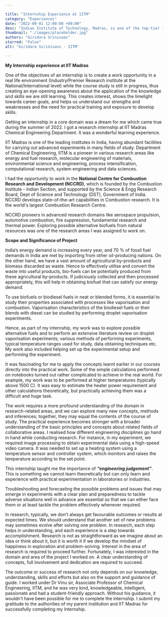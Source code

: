 ```yaml
---

title: "Internship Experience at IITM"
category: "Experiences"
date: "2022-09-01 12:00:00 +09:00"
desc: "Indian Institute of Technology, Madras, is one of the top-tier institutes in India. It has been continuously ranked as the top engineering college in India for the past few years. It has ample facilities to conduct advanced studies in many fields. Dive into Giridara Srinivaas experience as a research intern at IITM."
thumbnail: "./images/placeholder.jpg"
authors: "Giridara Srinivaas"
starred: "False"
alt: "Giridara Sirinivass - IITM"

---
```


**My Internship experience at IIT Madras**

One of the objectives of an internship is to create a work opportunity in a real life environment (Industry/Premier Research institute at the National/International level) while the course study is still in progress, thus creating an eye-opening awareness about the application of the knowledge and skills we are still learning.  This creates interest, shows the limelight towards career goals, and helps us understand our strengths and weaknesses and the need for practical training and exposure to develop skills.

Getting an internship in a core domain was a dream for me which came true during the summer of 2022. I got a research internship at IIT Madras Chemical Engineering Department. It was a wonderful learning experience.

IIT Madras is one of the leading institutes in India, having abundant facilities for carrying out advanced experiments in many fields of study. Department of Chemical Engineering, IITM is a pioneer in various research areas like energy and fuel research, molecular engineering of materials, environmental science and engineering, process intensification, computational research, system engineering and data sciences. 

I had the opportunity to work in the **National Centre for Combustion Research and Development (NCCRD)**, which is founded by the Combustion Institute - Indian Section, and supported by the Science & Engg Research Board, Dept of Science and Technology (DST), Government of India. NCCRD develops state-of-the-art capabilities in Combustion research. It is the world's largest Combustion Research Centre. 

NCCRD pioneers in advanced research domains like aerospace propulsion, automotive combustion, fire suppression, fundamental research and thermal power. Exploring possible alternative biofuels from natural resources was one of the research areas I was assigned to work on.

**Scope and Significance of Project**

India’s energy demand is increasing every year, and 70 % of fossil fuel demands in India are met by importing from other oil-producing nations. On the other hand, we have a vast amount of agricultural by-products and biomass discarded as waste. Hence to effectively utilise and convert the waste into useful products, bio-fuels can be potentially produced from these agricultural by-products. If judiciously collected and then processed appropriately, this will help in obtaining biofuel that can satisfy our energy demand. 

To use biofuels or biodiesel fuels in neat or blended forms, it is essential to study their properties associated with processes like vaporisation and combustion. Vaporisation characteristics of the biodiesel fuels or their blends with diesel can be studied by performing droplet vaporisation experiments.

Hence, as part of my internship, my work was to explore possible alternative fuels and to perform an extensive literature review on droplet vaporisation experiments; various methods of performing experiments, typical temperature ranges used for study, data obtaining techniques etc. My work also included helping set up the experimental setup and performing the experiment. 

It was fascinating for me to apply the concepts learnt earlier in our courses directly into the practical work. Some of the simple calculations performed on notebooks turned out rather complicated to achieve in the real world. For example, my work was to be performed at higher temperatures (typically above 1500 C). It was easy to estimate the heater power requirement and other calculations theoretically, but practically achieving them was a difficult and huge task. 

The work requires a more profound understanding of the domain in research-related areas, and we can explore many new concepts, methods and inferences; together, they may equal the contents of the course of study. The practical experience becomes stronger with a broader understanding of the basic principles and concepts about related fields of collaborative areas. 
I realised how different engineering disciplines go hand in hand while conducting research. For instance, in my experiment, we required image processing to obtain experimental data using a high-speed video camera. It was needed to set up a heating system using a temperature sensor and controller system, which monitors and raises the temperature according to the set point. 

This internship taught me the importance of ***“engineering judgement”***. This is something we cannot learn theoretically but can only learn and experience with practical experimentation in laboratories or industries. 

Troubleshooting and forecasting the possible problems and issues that may emerge in experiments with a clear plan and preparedness to tackle adverse situations well in advance are essential so that we can either face them or at least tackle the problem effectively whenever required.

In research, typically, we don’t always get favourable outcomes or results at expected times. We should understand that another set of new problems may sometimes evolve after solving one problem. In research, each step helps in understanding, and each experience is a step towards accomplishment. Research is not as straightforward as we imagine about an idea or think about it, but it is worth it if we develop the mindset of happiness in exploration and problem-solving. Interest in the area of research is required to proceed further. Fortunately, I was interested in the domain and area of the project I worked on. A clear understanding of concepts, full involvement and dedication are required to succeed. 

The outcome or success of research not only depends on our knowledge, understanding, skills and efforts but also on the support and guidance of guide. I worked under Dr Vinu sir, Associate Professor of Chemical Engineering, IITM, and he was very kind, knowledgeable,  intelligent,  passionate and had a student-friendly approach. Without his guidance, it wouldn’t have been possible for me to complete the internship. I submit my gratitude to the authorities of my parent institution and IIT Madras for successfully completing my Internship. 